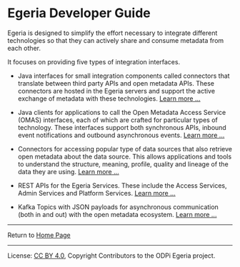 <!-- SPDX-License-Identifier: CC-BY-4.0 -->
<!-- Copyright Contributors to the ODPi Egeria project 2020. -->

# Egeria Developer Guide

Egeria is designed to simplify the effort necessary to integrate different
technologies so that they can actively share and consume metadata from each other.

It focuses on providing five types of integration interfaces.

* Java interfaces for small integration components called connectors
  that translate between third party APIs and open metadata APIs.
  These connectors are hosted in the Egeria servers and support the active exchange of
  metadata with these technologies. 
  [Learn more ...](what-is-a-connector.md)
  
* Java clients for applications to call the Open Metadata Access Service (OMAS) interfaces, each
  of which are crafted for particular types of technology.  These interfaces
  support both synchronous APIs, inbound event notifications and outbound
  asynchronous events.
  [Learn more ...](../../../open-metadata-implementation/access-services/docs/user)
  
* Connectors for accessing popular type of data sources that also retrieve
  open metadata about the data source.  This allows applications and tools to 
  understand the structure, meaning, profile, quality and lineage of the data
  they are using.
  [Learn more ...](what-is-a-connector.md)

* REST APIs for the Egeria Services.  These include the Access Services,
  Admin Services and Platform Services.
  [Learn more ...](../../../open-metadata-implementation/access-services)

* Kafka Topics with JSON payloads for asynchronous communication (both in and out)
  with the open metadata ecosystem.
  [Learn more ...](../../../open-metadata-implementation/access-services)
  

----
Return to [Home Page](../../../index.md)

----
License: [CC BY 4.0](https://creativecommons.org/licenses/by/4.0/),
Copyright Contributors to the ODPi Egeria project.